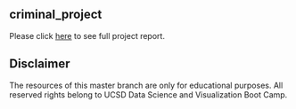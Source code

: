 ## criminal_project

Please click [here](master/Project_one.pdf) to see full project report.

## Disclaimer
The resources of this master branch are only for educational purposes. All reserved rights belong to UCSD Data Science and Visualization Boot Camp.